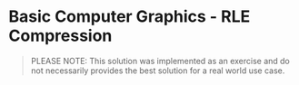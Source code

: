# Basic Computer Graphics - RLE Compression
> PLEASE NOTE: This solution was implemented as an exercise and do not necessarily provides the best solution for a real world use case.
